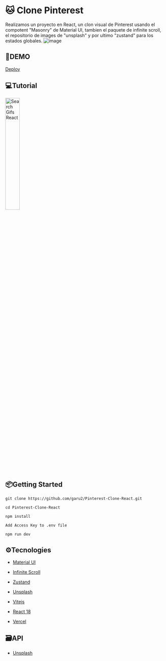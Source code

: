 # 🐱 Clone Pinterest
Realizamos un proyecto en React, un clon visual de Pinterest usando el compotent "Masonry" de Material UI, tambien el paquete de infinite scroll, el repositorio de images de "unsplash" y por ultimo "zustand" para los estados globales.
![image](https://res.cloudinary.com/dqd5x0s7w/image/upload/v1686482034/github/pinterestPage_x4vv4a.png)

## 🚀DEMO
 [Deploy](https://pinterest-clone-five-red.vercel.app/)

## 💻Tutorial
<a href='https://youtu.be/ULJNptJuEws' target='_blank'>
    <img width='30%' src='https://img.youtube.com/vi/ULJNptJuEws/mqdefault.jpg' alt='Search Gifs React' />
</a>

## 📦Getting Started
```
git clone https://github.com/garu2/Pinterest-Clone-React.git
```
```
cd Pinterest-Clone-React
```
```
npm install
```
```
Add Access Key to .env file
```
```
npm run dev
```
## ⚙Tecnologies
* [Material UI](https://mui.com/)
* [Infinite Scroll](https://www.npmjs.com/package/react-infinite-scroll-component)
* [Zustand](https://www.npmjs.com/package/zustand)
* [Unsplash](https://www.npmjs.com/package/unsplash-js)

* [Vitejs](https://vitejs.dev/)
* [React 18](https://reactjs.org/)
* [Vercel](https://vercel.com/)

## 🗃API
* [Unsplash](https://unsplash.com/developers)